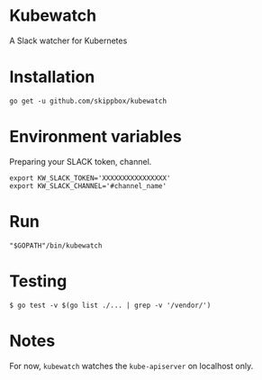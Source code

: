 # Kubewatch

A Slack watcher for Kubernetes

# Installation

```
go get -u github.com/skippbox/kubewatch
```

# Environment variables
Preparing your SLACK token, channel.

```
export KW_SLACK_TOKEN='XXXXXXXXXXXXXXXX'
export KW_SLACK_CHANNEL='#channel_name'
```

# Run

```
"$GOPATH"/bin/kubewatch
```

# Testing

```
$ go test -v $(go list ./... | grep -v '/vendor/')
```

# Notes

For now, `kubewatch` watches the `kube-apiserver` on localhost only.
